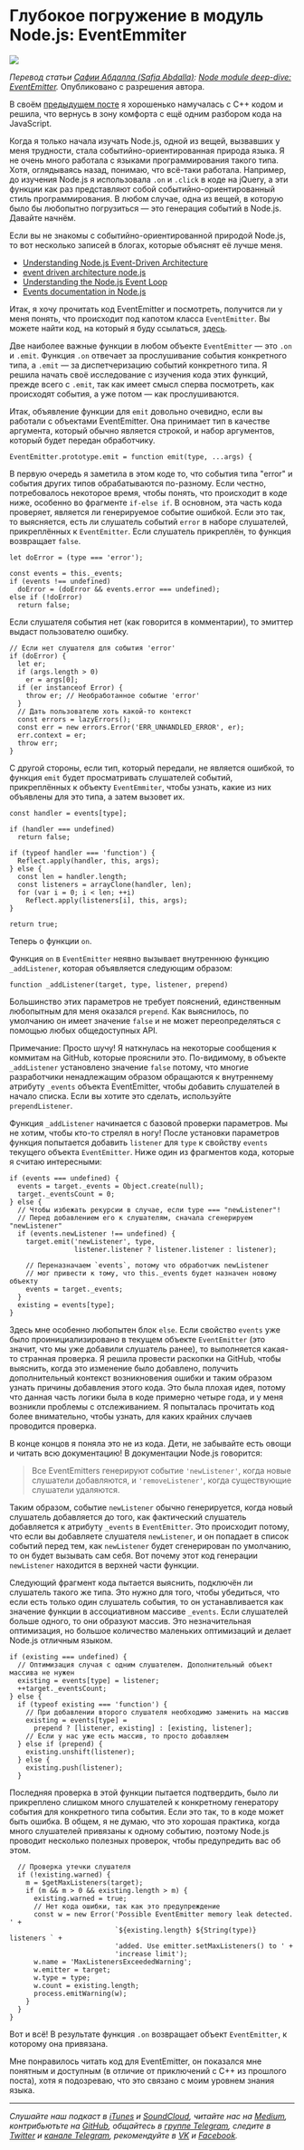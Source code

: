 # Глубокое погружение в модуль Node.js: EventEmmiter
![](https://coresites-cdn.factorymedia.com/mpora_new/wp-content/uploads/2016/12/Scuba-Diving-Courses-Beginners-PADI-BSAC-SSI-UK.jpg)

*Перевод статьи [Сафии Абдалла (Safia Abdalla)](https://twitter.com/captainsafia): [Node module deep-dive: EventEmitter](https://blog.safia.rocks/post/169618575955/node-module-deep-dive-eventemitter).* Опубликовано с разрешения автора.

В своём [предыдущем посте](https://blog.safia.rocks/post/169543119660/how-does-processbinding-in-node-work) я хорошенько намучалась с C++ кодом и решила, что вернусь в зону комфорта с ещё одним разбором кода на JavaScript.  

Когда я только начала изучать Node.js, одной из вещей, вызвавших у меня трудности, стала событийно-ориентированная природа языка. Я не очень много работала с языками программирования такого типа. Хотя, оглядываясь назад, понимаю, что всё-таки работала. Например, до изучения Node.js я использовала `.on` и `.click` в коде на jQuery, а эти функции как раз представляют собой событийно-ориентированный стиль программирования. В любом случае, одна из вещей, в которую было бы любопытно погрузиться — это генерация событий в Node.js. Давайте начнём.

Если вы не знакомы с событийно-ориентированной природой Node.js, то вот несколько записей в блогах, которые объяснят её лучше меня.  

- [Understanding Node.js Event-Driven Architecture](https://medium.freecodecamp.org/understanding-node-js-event-driven-architecture-223292fcbc2d)
- [event driven architecture node.js](https://garywoodfine.com/event-driven-architecture-node-js/)
- [Understanding the Node.js Event Loop](http://nodesource.com/blog/understanding-the-nodejs-event-loop/)
- [Events documentation in Node.js](https://nodejs.org/api/events.html)

Итак, я хочу прочитать код EventEmitter и посмотреть, получится ли у меня понять, что происходит под капотом класса `EventEmitter`. Вы можете найти код, на который я буду ссылаться, [здесь](https://github.com/nodejs/node/blob/61b4d60c5d9694e79069b1680b3736c96a5de501/lib/events.js).

Две наиболее важные функции в любом объекте `EventEmitter` — это `.on` и `.emit`. Функция `.on`  отвечает за прослушивание события конкретного типа, а `.emit` — за диспетчеризацию событий конкретного типа. Я решила начать своё исследование с изучения кода этих функций, прежде всего с `.emit`, так как имеет смысл сперва посмотреть, как происходят события, а уже потом — как прослушиваются. 

Итак, объявление функции для `emit` довольно очевидно, если вы работали с объектами EventEmitter. Она принимает тип в качестве аргумента, который обычно является строкой, и набор аргументов, который будет передан обработчику.

```
EventEmitter.prototype.emit = function emit(type, ...args) {
```

В первую очередь я заметила в этом коде то, что события типа "error" и события других типов обрабатываются по-разному. Если честно, потребовалось некоторое время, чтобы понять, что происходит в коде ниже, особенно во фрагменте `if-else if`. В основном, эта часть кода проверяет, является ли генерируемое событие ошибкой. Если это так, то выясняется, есть ли слушатель событий `error` в наборе слушателей, прикреплённых к `EventEmitter`. Если слушатель прикреплён, то функция возвращает `false`.

```
let doError = (type === 'error');

const events = this._events;
if (events !== undefined)
  doError = (doError && events.error === undefined);
else if (!doError)
  return false;
```

Если слушателя события нет (как говорится в комментарии), то эмиттер выдаст пользователю ошибку.

```
// Если нет слушателя для события 'error'
if (doError) {
  let er;
  if (args.length > 0)
    er = args[0];
  if (er instanceof Error) {
    throw er; // Необработанное событие 'error'
  }
  // Дать пользователю хоть какой-то контекст
  const errors = lazyErrors();
  const err = new errors.Error('ERR_UNHANDLED_ERROR', er);
  err.context = er;
  throw err;
}
```
С другой стороны, если тип, который передали, не является ошибкой, то функция `emit` будет просматривать слушателей событий, прикреплённых к объекту `EventEmmiter`, чтобы узнать, какие из них объявлены для это типа, а затем вызовет их.

```
const handler = events[type];

if (handler === undefined)
  return false;

if (typeof handler === 'function') {
  Reflect.apply(handler, this, args);
} else {
  const len = handler.length;
  const listeners = arrayClone(handler, len);
  for (var i = 0; i < len; ++i)
    Reflect.apply(listeners[i], this, args);
}

return true;
```
Теперь о функции `on`.

Функция `on` в `EventEmitter` неявно вызывает внутреннюю функцию `_addListener`, которая объявляется следующим образом:

```
function _addListener(target, type, listener, prepend)
```

Большинство этих параметров не требует пояснений, единственным любопытным для меня оказался `prepend`. Как выяснилось, по умолчанию он имеет значение `false` и не может переопределяться с помощью любых общедоступных API.

Примечание: Просто шучу! Я наткнулась на некоторые сообщения к коммитам на GitHub, которые прояснили это. По-видимому, в объекте `_addListener` установлено значение `false` потому, что многие разработчики ненадлежащим образом обращаются к внутреннему атрибуту `_events` объекта EventEmitter, чтобы добавить слушателей в начало списка. Если вы хотите это сделать, используйте `prependListener`.

Функция `_addListener` начинается с базовой проверки параметров. Мы не хотим, чтобы кто-то стрелял в ногу! После установки параметров функция попытается добавить `listener` для `type` к свойству `events` текущего объекта `EventEmitter`. Ниже один из фрагментов кода, которые я считаю интересными:

```
if (events === undefined) {
  events = target._events = Object.create(null);
  target._eventsCount = 0;
} else {
  // Чтобы избежать рекурсии в случае, если type === "newListener"!
  // Перед добавлением его к слушателям, сначала сгенерируем "newListener"
  if (events.newListener !== undefined) {
    target.emit('newListener', type,
                listener.listener ? listener.listener : listener);

    // Переназначаем `events`, потому что обработчик newListener 
    // мог привести к тому, что this._events будет назначен новому объекту
    events = target._events;
  }
  existing = events[type];
}
```

Здесь мне особенно любопытен блок `else`. Если свойство `events` уже было проинициализировано в текущем объекте `EventEmitter` (это значит, что мы уже добавили слушатель ранее), то выполняется какая-то странная проверка. Я решила провести раскопки на GitHub, чтобы выяснить, когда это изменение было добавлено, получить дополнительный контекст возникновения ошибки и таким образом узнать причины добавления этого кода.  Это была плохая идея, потому что данная часть логики была в коде примерно четыре года, и у меня возникли проблемы с отслеживанием. Я попыталась прочитать код более внимательно, чтобы узнать, для каких крайних случаев проводится проверка. 

В конце концов я поняла это не из кода. Дети, не забывайте есть овощи и читать всю документацию! В документации Node.js говорится:

> Все EventEmitters генерируют событие `'newListener'`, когда новые слушатели добавляются, и `'removeListener'`, когда существующие слушатели удаляются.

Таким образом, событие `newListener` обычно генерируется, когда новый слушатель добавляется до того, как фактический слушатель добавляется к атрибуту `_events` в `EventEmitter`. Это происходит потому, что если вы добавляете слушателя `newListener`, и он попадает в список событий перед тем, как `newListener` будет сгенерирован по умолчанию, то он будет вызывать сам себя. Вот почему этот код генерации `newListener` находится в верхней части функции.

Следующий фрагмент кода пытается выяснить, подключён ли слушатель такого же типа. Это нужно для того, чтобы убедиться, что если есть только один слушатель события, то он устанавливается как значение функции в ассоциативном массиве `_events`. Если слушателей больше одного, то они образуют массив. Это незначительная оптимизация, но большое количество маленьких оптимизаций и делает Node.js отличным языком.

```
if (existing === undefined) {
  // Оптимизация случая с одним слушателем. Дополнительный объект массива не нужен
  existing = events[type] = listener;
  ++target._eventsCount;
} else {
  if (typeof existing === 'function') {
    // При добавлении второго слушателя необходимо заменить на массив
    existing = events[type] =
      prepend ? [listener, existing] : [existing, listener];
    // Если у нас уже есть массив, то просто добавляем
  } else if (prepend) {
    existing.unshift(listener);
  } else {
    existing.push(listener);
  }
```

Последняя проверка в этой функции пытается подтвердить, было ли прикреплено слишком много слушателей к конкретному генератору события для конкретного типа события. Если это так, то в коде может быть ошибка. В общем, я не думаю, что это хорошая практика, когда много слушателей привязаны к одному событию, поэтому Node.js проводит несколько полезных проверок, чтобы предупредить вас об этом.

```
  // Проверка утечки слушателя
  if (!existing.warned) {
    m = $getMaxListeners(target);
    if (m && m > 0 && existing.length > m) {
      existing.warned = true;
      // Нет кода ошибки, так как это предупреждение
      const w = new Error('Possible EventEmitter memory leak detected. ' +
                          `${existing.length} ${String(type)} listeners ` +
                          'added. Use emitter.setMaxListeners() to ' +
                          'increase limit');
      w.name = 'MaxListenersExceededWarning';
      w.emitter = target;
      w.type = type;
      w.count = existing.length;
      process.emitWarning(w);
    }
  }
}
```

Вот и всё! В результате функция `.on` возвращает объект `EventEmitter`, к которому она привязана.

Мне понравилось читать код для EventEmitter, он показался мне понятным и доступным (в отличие от приключений с C++ из прошлого поста), хотя я подозреваю, что это связано с моим уровнем знания языка.
- - - -

*Слушайте наш подкаст в [iTunes](https://itunes.apple.com/ru/podcast/девшахта/id1226773343) и [SoundCloud](https://soundcloud.com/devschacht), читайте нас на [Medium](https://medium.com/devschacht), контрибьютьте на [GitHub](https://github.com/devSchacht), общайтесь в [группе Telegram](https://t.me/devSchacht), следите в [Twitter](https://twitter.com/DevSchacht) и [канале Telegram](https://t.me/devSchachtChannel), рекомендуйте в [VK](https://vk.com/devschacht) и [Facebook](https://www.facebook.com/devSchacht).*

